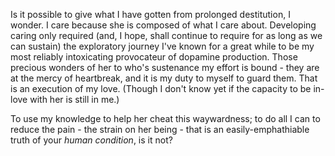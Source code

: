 Is it possible to give what I have gotten from prolonged destitution, I wonder. I care because she is composed of what I care about. Developing caring only required (and, I hope, shall continue to require for as long as we can sustain) the exploratory journey I've known for a great while to be my most reliably intoxicating provocateur of dopamine production. Those precious wonders of her to who's sustenance my effort is bound - they are at the mercy of heartbreak, and it is my duty to myself to guard them. That is an execution of my love. (Though I don't know yet if the capacity to be in-love with her is still in me.)

To use my knowledge to help her cheat this waywardness; to do all I can to reduce the pain - the strain on her being - that is an easily-emphathiable truth of your *human condition*, is it not?
